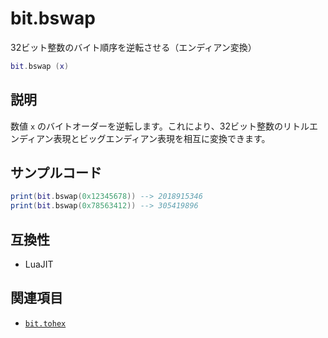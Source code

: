# bit.bswap

32ビット整数のバイト順序を逆転させる（エンディアン変換）

```lua
bit.bswap (x)
```

## 説明

数値 `x` のバイトオーダーを逆転します。これにより、32ビット整数のリトルエンディアン表現とビッグエンディアン表現を相互に変換できます。

## サンプルコード

```lua
print(bit.bswap(0x12345678)) --> 2018915346
print(bit.bswap(0x78563412)) --> 305419896
```

## 互換性

- LuaJIT

## 関連項目

- [`bit.tohex`](tohex.md)